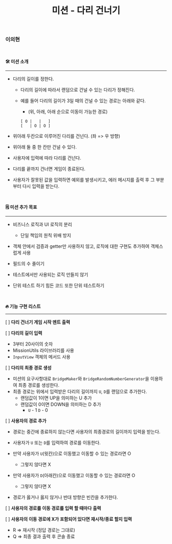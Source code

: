 <center>

# **미션 - 다리 건너기**

</center>

<br/>

### 이의현

<br/>

**🛠 미션 소개**

---

- 다리의 길이를 정한다.

  - 다리의 길이에 따라서 랜덤으로 건널 수 있는 다리가 정해진다.
  - 예를 들어 다리의 길이가 3일 때의 건널 수 있는 경로는 아래와 같다.<br/>

    - (위, 아래, 아래 순으로 이동이 가능한 경로)

    ```
    [ O |   |   ]
    [   | O | O ]
    ```

- 위아래 두칸으로 이루어진 다리를 건넌다. (좌 => 우 방향)
- 위아래 둘 중 한 칸만 건널 수 있다.
- 사용자에 입력에 따라 다리를 건넌다.
- 다리를 끝까지 건너면 게임이 종료된다.
- 사용자가 잘못된 값을 입력하면 예외를 발생시키고, 에러 메시지를 출력 후 그 부분부터 다시 입력을 받는다.

<br/>

**🗒 미션 추가 목표**

---

- 비즈니스 로직과 UI 로직의 분리

  - 단일 책임의 원칙 위배 방지

- 객체 안에서 검증과 getter만 사용하지 않고, 로직에 대한 구현도 추가하여 객체스럽게 사용
- 필드의 수 줄이기
- 테스트에서만 사용되는 로직 만들지 않기
- 단위 테스트 하기 힘든 코드 또한 단위 테스트하기

<br/>

**🔥 기능 구현 리스트**

---

[ ] **다리 건너기 게임 시작 멘트 출력**

[ ] **다리의 길이 입력**

- 3부터 20사이의 숫자
- MissionUtils 라이브러리를 사용
- `InputView` 객체의 메서드 사용

[ ] **다리의 최종 경로 생성**

- 미션의 요구사항대로 `BridgeMaker`와 `BridgeRandomNumberGenerator`을 이용하여 최종 경로를 생성한다.
- 최종 경로는 위에서 입력받은 다리의 길이까지 `U`, `D`를 랜덤으로 추가한다.
  - 랜덤값이 1이면 UP을 의미하는 U 추가
  - 랜덤값이 0이면 DOWN을 의미하는 D 추가
    - `U` - 1 `D` - 0

[ ] **사용자의 경로 추가**

- 경로는 중간에 종료하지 않는다면 사용자의 최종경로의 길이까지 입력을 받는다.
- 사용자가 `U` 또는 `D`를 입력하여 경로를 이동한다.
- 만약 사용자가 `U`(윗칸)으로 이동했고 이동할 수 있는 경로라면 O

  - 그렇지 않다면 X

- 만약 사용자가 `D`(아래칸)으로 이동했고 이동할 수 있는 경로라면 O

  - 그렇지 않다면 X

- 경로가 옳거나 옳지 않거나 반대 방향은 빈칸을 추가한다.

[ ] **사용자의 경로를 이동 경로를 입력 할 때마다 출력**

[ ] **사용자의 이동 경로에 X가 포함되어 있다면 재시작/종료 할지 입력**

- R => 재시작 (정답 경로는 그대로)
- Q => 최종 결과 출력 후 콘솔 종료

